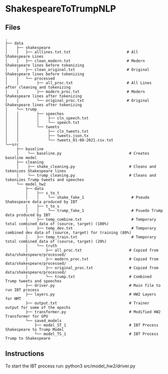 # ShakespeareToTrumpNLP

## Files
    .
    ├── data
    │    ├── shakespeare  
    │    │   ├── alllines.txt.txt                         # All Shakespeare Lines 
    │    │   ├── clean_modern.txt                         # Modern Shakespeare lines before tokenizing
    │    │   ├── clean_original.txt                       # Original Shakespeare lines before tokenizing
    │    │   └── processed
    │    │        ├── all_proc.txt                        # All Lines after cleaning and tokenizing
    │    │        ├── modern_proc.txt                     # Modern Shakespeare lines after tokenizing
    │    │        └── original_proc.txt                   # Original Shakespeare lines after tokenizing
    │    └── trump
    │    │        ├── speeches
    │    │        │    ├── cln_speech.txt
    │    │        │    └── speech.txt
    │    │        └── tweets 
    │    │             ├── cln_tweets.txt 
    │    │             ├── tweets.json.tx
    │    │             └── tweets_01-08-2021.csv.txt
    └──src                    
         ├── baseline 
         │    └── baseline.py                              # Creates baseline model
         ├── cleaning   
         │    ├── shake_cleaning.py                        # Cleans and tokenizes Shakespeare lines
         │    └── trump_cleaning.py                        # Cleans and tokenizes Trump tweets and speeches
         └── model_hw2
             ├── data
             │    ├── s_to_t
             │    │    └── shake_fake_1                     # Pseudo Shakespeare data produced by IBT
             │    ├── t_to_s
             │    │    └── trump_fake_1                     # Psuedo Trump data produced by IBT
             │    ├── temp_combine.txt                      # Temporary total combined data of (source, target) (100%)
             │    ├── temp_dev.txt                          # Temporary combined dev data of (source, target) for training (80%)
             │    ├── temp_train.txt                        # Temporary total combined data of (source, target) (20%)
             │    └── truth
             │        ├── all_proc.txt                     # Copied from data/shakespeare/processed/
             │        ├── modern_proc.txt                  # Copied from data/shakespeare/processed/
             │        ├── original_proc.txt                # Copied from data/shakespeare/processed/
             │        └── trump.txt                        # Combined Trump tweets and speeches
             ├── driver.py                                 # Main file to run IBT process
             ├── layers.py                                 # HW2 Layers for NMT
             ├── output.txt                                # Trainer output for some of the epochs
             ├── transformer.py                            # Modified HW2 Transformer for GPU
             └── saved_models   
                 ├── model_ST_1                            # IBT Process Shakespeare to Trump Model
                 └── model_TS_1                            # IBT Process Trump to Shakespeare

## Instructions
To start the IBT process run:
   python3 src/model_hw2/driver.py
